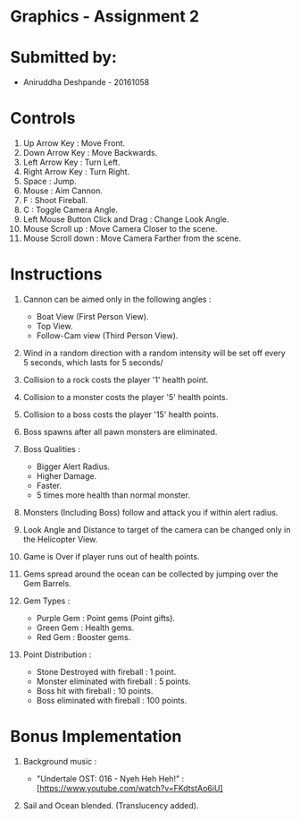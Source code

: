 # Graphics - Assignment 2
# Submitted by:
  * Aniruddha Deshpande - 20161058

# Controls

1. Up Arrow Key : Move Front.
2. Down Arrow Key : Move Backwards.
3. Left Arrow Key : Turn Left.
4. Right Arrow Key : Turn Right.
5. Space : Jump.
6. Mouse : Aim Cannon.
7. F : Shoot Fireball.
8. C : Toggle Camera Angle.
9. Left Mouse Button Click and Drag : Change Look Angle.
10. Mouse Scroll up : Move Camera Closer to the scene.
11. Mouse Scroll down : Move Camera Farther from the scene.

# Instructions

1. Cannon can be aimed only in the following angles :
   * Boat View (First Person View).
   * Top View.
   * Follow-Cam view (Third Person View).

2. Wind in a random direction with a random intensity will be set off every 5 seconds, which lasts for 5 seconds/
3. Collision to a rock costs the player '1' health point.
4. Collision to a monster costs the player '5' health points.
5. Collision to a boss costs the player '15' health points.
6. Boss spawns after all pawn monsters are eliminated.
7. Boss Qualities :
   * Bigger Alert Radius.
   * Higher Damage.
   * Faster.
   * 5 times more health than normal monster.
8. Monsters (Including Boss) follow and attack you if within alert radius.
9. Look Angle and Distance to target of the camera can be changed only in the Helicopter View.
10. Game is Over if player runs out of health points.
11. Gems spread around the ocean can be collected by jumping over the Gem Barrels.
12. Gem Types :
    * Purple Gem : Point gems (Point gifts).
    * Green Gem : Health gems.
    * Red Gem : Booster gems.
13. Point Distribution :
    * Stone Destroyed with fireball : 1 point.
    * Monster eliminated with fireball : 5 points.
    * Boss hit with fireball : 10 points.
    * Boss eliminated with fireball : 100 points.

# Bonus Implementation

1. Background music :
   * "Undertale OST: 016 - Nyeh Heh Heh!" : [https://www.youtube.com/watch?v=FKdtstAo6iU]

2. Sail and Ocean blended. (Translucency added).
